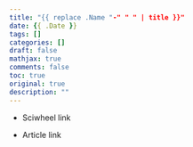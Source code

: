 ```yaml
---
title: "{{ replace .Name "-" " " | title }}"
date: {{ .Date }}
tags: []
categories: []
draft: false
mathjax: true
comments: false
toc: true
original: true
description: ""
---
```


- Sciwheel link

- Article link

<!--more-->

